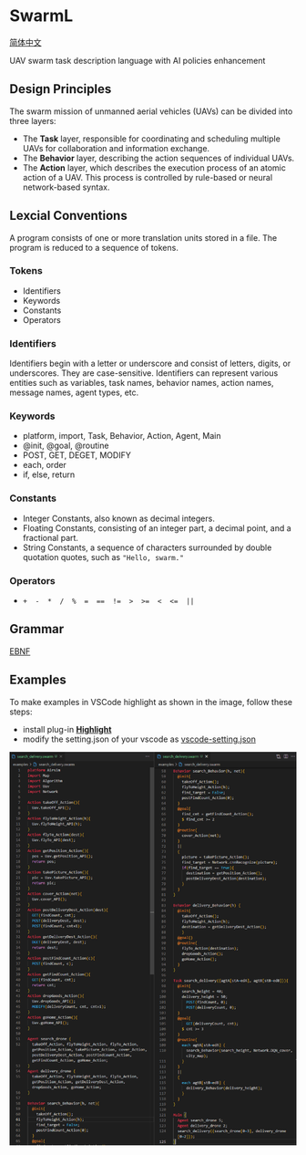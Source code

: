 # SwarmL

[简体中文](README.zh-CN.md)

UAV swarm task description language with AI policies enhancement

## Design Principles

The swarm mission of unmanned aerial vehicles (UAVs) can be divided into three layers:

- The **Task** layer, responsible for coordinating and scheduling multiple UAVs for collaboration and information exchange.
- The **Behavior** layer, describing the action sequences of individual UAVs.
- The **Action** layer, which describes the execution process of an atomic action of a UAV. This process is controlled by rule-based or neural network-based syntax.

## Lexcial Conventions

A program consists of one or more translation units stored in a file. The program is reduced to a sequence of tokens.

### Tokens

- Identifiers
- Keywords
- Constants
- Operators

### Identifiers

Identifiers begin with a letter or underscore and consist of letters, digits, or underscores. They are case-sensitive. Identifiers can represent various entities such as variables, task names, behavior names, action names, message names, agent types, etc.

### Keywords

- platform, import, Task, Behavior, Action, Agent, Main
- @init, @goal, @routine
- POST, GET, DEGET, MODIFY
- each, order
- if, else, return

### Constants

- Integer Constants, also known as decimal integers.
- Floating Constants, consisting of an integer part, a decimal point, and a fractional part.
- String Constants, a sequence of characters surrounded by double quotation quotes, such as `"Hello, swarm."`

### Operators

- `+  -  *  /  %  =  ==  !=  >  >=  <  <=  ||`

## Grammar

[EBNF](EBNF.ebnf)

## Examples

To make examples in VSCode highlight as shown in the image, follow these steps:

- install plug-in [**Highlight**](https://marketplace.visualstudio.com/items?itemName=fabiospampinato.vscode-highlight)
- modify the setting.json of your vscode as [vscode-setting.json](./vscode-settings.json)

![examples](./img/examples.png)
